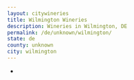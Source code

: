 ```yaml
---
layout: citywineries
title: Wilmington Wineries
description: Wineries in Wilmington, DE
permalink: /de/unknown/wilmington/
state: de
county: unknown
city: wilmington
---
```

-
